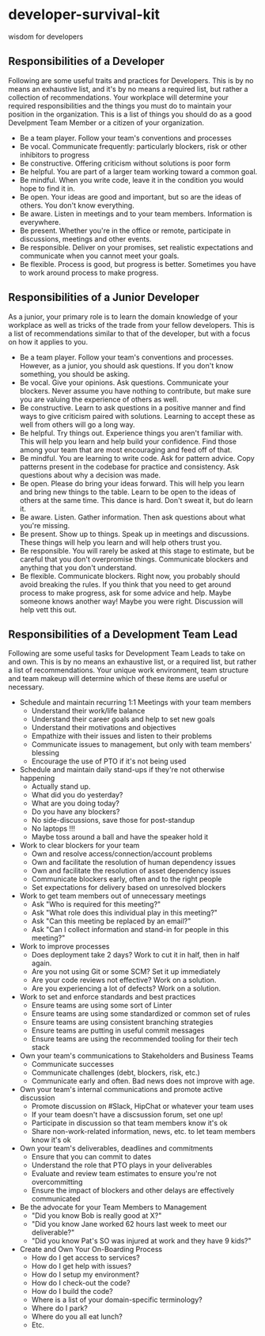 # developer-survival-kit
wisdom for developers

## Responsibilities of a Developer
Following are some useful traits and practices for Developers. This is by no means an exhaustive list, and it's by no means a required list, but rather a collection of recommendations. Your workplace will determine your required responsibilities and the things you must do to maintain your position in the organization. This is a list of things you should do as a good Develpment Team Member or a citizen of your organization.

* Be a team player. Follow your team's conventions and processes
* Be vocal. Communicate frequently: particularly blockers, risk or other inhibitors to progress
* Be constructive. Offering criticism without solutions is poor form
* Be helpful. You are part of a larger team working toward a common goal.
* Be mindful. When you write code, leave it in the condition you would hope to find it in.
* Be open. Your ideas are good and important, but so are the ideas of others. You don't know everything.
* Be aware. Listen in meetings and to your team members. Information is everywhere.
* Be present. Whether you're in the office or remote, participate in discussions, meetings and other events.
* Be responsible. Deliver on your promises, set realistic expectations and communicate when you cannot meet your goals.
* Be flexible. Process is good, but progress is better. Sometimes you have to work around process to make progress.

## Responsibilities of a Junior Developer
As a junior, your primary role is to learn the domain knowledge of your workplace as well as tricks of the trade from your fellow developers. This is a list of recommendations similar to that of the developer, but with a focus on how it applies to you.

* Be a team player. Follow your team's conventions and processes. However, as a junior, you should ask questions. If you don't know something, you should be asking.
* Be vocal. Give your opinions. Ask questions. Communicate your blockers. Never assume you have nothing to contribute, but make sure you are valuing the experience of others as well.
* Be constructive. Learn to ask questions in a positive manner and find ways to give criticism paired with solutions. Learning to accept these as well from others will go a long way.
* Be helpful. Try things out. Experience things you aren't familiar with. This will help you learn and help build your confidence. Find those among your team that are most encouraging and feed off of that.
* Be mindful. You are learning to write code. Ask for pattern advice. Copy patterns present in the codebase for practice and consistency. Ask questions about why a decision was made.
* Be open. Please do bring your ideas forward. This will help you learn and bring new things to the table. Learn to be open to the ideas of others at the same time. This dance is hard. Don't sweat it, but do learn it.
* Be aware. Listen. Gather information. Then ask questions about what you're missing.
* Be present. Show up to things. Speak up in meetings and discussions. These things will help you learn and will help others trust you.
* Be responsible. You will rarely be asked at this stage to estimate, but be careful that you don't overpromise things. Communicate blockers and anything that you don't understand.
* Be flexible. Communicate blockers. Right now, you probably should avoid breaking the rules. If you think that you need to get around process to make progress, ask for some advice and help. Maybe someone knows another way! Maybe you were right. Discussion will help vett this out.

## Responsibilities of a Development Team Lead
Following are some useful tasks for Development Team Leads to take on and own. This is by no means an exhaustive list, or a required list, but rather a list of recommendations. Your unique work environment, team structure and team makeup will determine which of these items are useful or necessary.

* Schedule and maintain recurring 1:1 Meetings with your team members
  * Understand their work/life balance
  * Understand their career goals and help to set new goals
  * Understand their motivations and objectives
  * Empathize with their issues and listen to their problems
  * Communicate issues to management, but only with team members' blessing
  * Encourage the use of PTO if it's not being used
* Schedule and maintain daily stand-ups if they're not otherwise happening
  * Actually stand up.
  * What did you do yesterday?
  * What are you doing today?
  * Do you have any blockers?
  * No side-discussions, save those for post-standup
  * No laptops !!!
  * Maybe toss around a ball and have the speaker hold it
* Work to clear blockers for your team
  * Own and resolve access/connection/account problems
  * Own and facilitate the resolution of human dependency issues
  * Own and facilitate the resolution of asset dependency issues
  * Communicate blockers early, often and to the right people
  * Set expectations for delivery based on unresolved blockers
* Work to get team members out of unnecessary meetings
  * Ask "Who is required for this meeting?"
  * Ask "What role does this individual play in this meeting?"
  * Ask "Can this meeting be replaced by an email?"
  * Ask "Can I collect information and stand-in for people in this meeting?"
* Work to improve processes
  * Does deployment take 2 days? Work to cut it in half, then in half again.
  * Are you not using Git or some SCM? Set it up immediately
  * Are your code reviews not effective? Work on a solution.
  * Are you experiencing a lot of defects? Work on a solution.
* Work to set and enforce standards and best practices
  * Ensure teams are using some sort of Linter
  * Ensure teams are using some standardized or common set of rules
  * Ensure teams are using consistent branching strategies
  * Ensure teams are putting in useful commit messages
  * Ensure teams are using the recommended tooling for their tech stack
* Own your team's communications to Stakeholders and Business Teams
  * Communicate successes
  * Communicate challenges (debt, blockers, risk, etc.)
  * Communicate early and often. Bad news does not improve with age.
* Own your team's internal communications and promote active discussion
  * Promote discussion on #Slack, HipChat or whatever your team uses
  * If your team doesn't have a discsussion forum, set one up!
  * Participate in discussion so that team members know it's ok
  * Share non-work-related information, news, etc. to let team members know it's ok
* Own your team's deliverables, deadlines and commitments
  * Ensure that you can commit to dates
  * Understand the role that PTO plays in your deliverables
  * Evaluate and review team estimates to ensure you're not overcommitting
  * Ensure the impact of blockers and other delays are effectively communicated
* Be the advocate for your Team Members to Management
  * "Did you know Bob is really good at X?"
  * "Did you know Jane worked 62 hours last week to meet our deliverable?"
  * "Did you know Pat's SO was injured at work and they have 9 kids?"
* Create and Own Your On-Boarding Process
  * How do I get access to services?
  * How do I get help with issues?
  * How do I setup my environment?
  * How do I check-out the code?
  * How do I build the code?
  * Where is a list of your domain-specific terminology?
  * Where do I park?
  * Where do you all eat lunch?
  * Etc.
